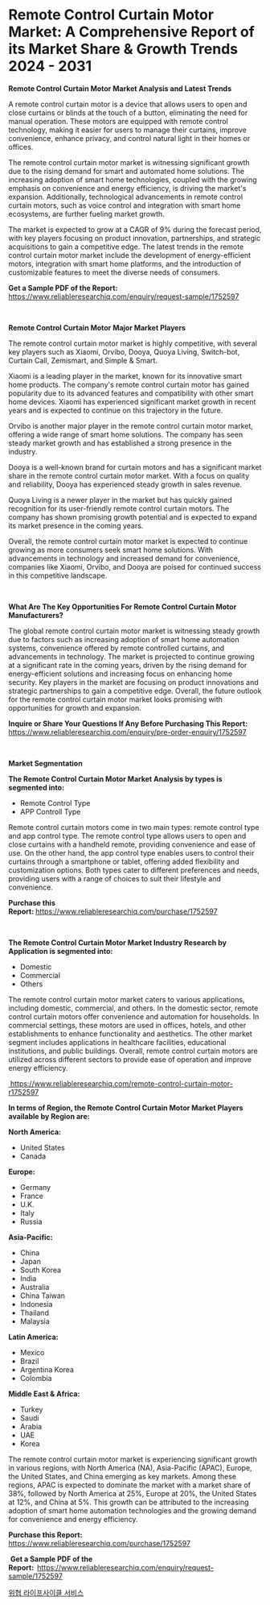 <p><h1>Remote Control Curtain Motor Market: A Comprehensive Report of its Market Share & Growth Trends 2024 - 2031</h1></p><p><strong>Remote Control Curtain Motor Market Analysis and Latest Trends</strong></p>
<p><p>A remote control curtain motor is a device that allows users to open and close curtains or blinds at the touch of a button, eliminating the need for manual operation. These motors are equipped with remote control technology, making it easier for users to manage their curtains, improve convenience, enhance privacy, and control natural light in their homes or offices.</p><p>The remote control curtain motor market is witnessing significant growth due to the rising demand for smart and automated home solutions. The increasing adoption of smart home technologies, coupled with the growing emphasis on convenience and energy efficiency, is driving the market's expansion. Additionally, technological advancements in remote control curtain motors, such as voice control and integration with smart home ecosystems, are further fueling market growth.</p><p>The market is expected to grow at a CAGR of 9% during the forecast period, with key players focusing on product innovation, partnerships, and strategic acquisitions to gain a competitive edge. The latest trends in the remote control curtain motor market include the development of energy-efficient motors, integration with smart home platforms, and the introduction of customizable features to meet the diverse needs of consumers.</p></p>
<p><strong>Get a Sample PDF of the Report:&nbsp;</strong> <a href="https://www.reliableresearchiq.com/enquiry/request-sample/1752597">https://www.reliableresearchiq.com/enquiry/request-sample/1752597</a></p>
<p>&nbsp;</p>
<p><strong>Remote Control Curtain Motor Major Market Players</strong></p>
<p><p>The remote control curtain motor market is highly competitive, with several key players such as Xiaomi, Orvibo, Dooya, Quoya Living, Switch-bot, Curtain Call, Zemismart, and Simple & Smart. </p><p>Xiaomi is a leading player in the market, known for its innovative smart home products. The company's remote control curtain motor has gained popularity due to its advanced features and compatibility with other smart home devices. Xiaomi has experienced significant market growth in recent years and is expected to continue on this trajectory in the future.</p><p>Orvibo is another major player in the remote control curtain motor market, offering a wide range of smart home solutions. The company has seen steady market growth and has established a strong presence in the industry.</p><p>Dooya is a well-known brand for curtain motors and has a significant market share in the remote control curtain motor market. With a focus on quality and reliability, Dooya has experienced steady growth in sales revenue.</p><p>Quoya Living is a newer player in the market but has quickly gained recognition for its user-friendly remote control curtain motors. The company has shown promising growth potential and is expected to expand its market presence in the coming years.</p><p>Overall, the remote control curtain motor market is expected to continue growing as more consumers seek smart home solutions. With advancements in technology and increased demand for convenience, companies like Xiaomi, Orvibo, and Dooya are poised for continued success in this competitive landscape.</p></p>
<p>&nbsp;</p>
<p><strong>What Are The Key Opportunities For Remote Control Curtain Motor Manufacturers?</strong></p>
<p><p>The global remote control curtain motor market is witnessing steady growth due to factors such as increasing adoption of smart home automation systems, convenience offered by remote controlled curtains, and advancements in technology. The market is projected to continue growing at a significant rate in the coming years, driven by the rising demand for energy-efficient solutions and increasing focus on enhancing home security. Key players in the market are focusing on product innovations and strategic partnerships to gain a competitive edge. Overall, the future outlook for the remote control curtain motor market looks promising with opportunities for growth and expansion.</p></p>
<p><strong>Inquire or Share Your Questions If Any Before Purchasing This Report:</strong> <a href="https://www.reliableresearchiq.com/enquiry/pre-order-enquiry/1752597">https://www.reliableresearchiq.com/enquiry/pre-order-enquiry/1752597</a></p>
<p>&nbsp;</p>
<p><strong>Market Segmentation</strong></p>
<p><strong>The Remote Control Curtain Motor Market Analysis by types is segmented into:</strong></p>
<p><ul><li>Remote Control Type</li><li>APP Controll Type</li></ul></p>
<p><p>Remote control curtain motors come in two main types: remote control type and app control type. The remote control type allows users to open and close curtains with a handheld remote, providing convenience and ease of use. On the other hand, the app control type enables users to control their curtains through a smartphone or tablet, offering added flexibility and customization options. Both types cater to different preferences and needs, providing users with a range of choices to suit their lifestyle and convenience.</p></p>
<p><strong>Purchase this Report:&nbsp;</strong><a href="https://www.reliableresearchiq.com/purchase/1752597">https://www.reliableresearchiq.com/purchase/1752597</a></p>
<p>&nbsp;</p>
<p><strong>The Remote Control Curtain Motor Market Industry Research by Application is segmented into:</strong></p>
<p><ul><li>Domestic</li><li>Commercial</li><li>Others</li></ul></p>
<p><p>The remote control curtain motor market caters to various applications, including domestic, commercial, and others. In the domestic sector, remote control curtain motors offer convenience and automation for households. In commercial settings, these motors are used in offices, hotels, and other establishments to enhance functionality and aesthetics. The other market segment includes applications in healthcare facilities, educational institutions, and public buildings. Overall, remote control curtain motors are utilized across different sectors to provide ease of operation and improve energy efficiency.</p></p>
<p><a href="https://www.reliableresearchiq.com/remote-control-curtain-motor-r1752597">&nbsp;https://www.reliableresearchiq.com/remote-control-curtain-motor-r1752597</a></p>
<p><strong>In terms of Region, the Remote Control Curtain Motor Market Players available by Region are:</strong></p>
<p>
    <p> <strong> North America: </strong>
        <ul>
            <li>United States</li>
            <li>Canada</li>
        </ul>
        </p> 
    <p> <strong> Europe: </strong>
        <ul>
            <li>Germany</li>
            <li>France</li>
            <li>U.K.</li>
            <li>Italy</li>
            <li>Russia</li>
        </ul>
        </p> 
    <p> <strong> Asia-Pacific: </strong>
        <ul>
            <li>China</li>
            <li>Japan</li>
            <li>South Korea</li>
            <li>India</li>
            <li>Australia</li>
            <li>China Taiwan</li>
            <li>Indonesia</li>
            <li>Thailand</li>
            <li>Malaysia</li>
        </ul>
        </p> 
    <p> <strong> Latin America: </strong>
        <ul>
            <li>Mexico</li>
            <li>Brazil</li>
            <li>Argentina Korea</li>
            <li>Colombia</li>
        </ul>
        </p> 
    <p> <strong> Middle East & Africa: </strong>
        <ul>
            <li>Turkey</li>
            <li>Saudi</li>
            <li>Arabia</li>
            <li>UAE</li>
            <li>Korea</li>
        </ul>
    </p>
    </p>
<p><p>The remote control curtain motor market is experiencing significant growth in various regions, with North America (NA), Asia-Pacific (APAC), Europe, the United States, and China emerging as key markets. Among these regions, APAC is expected to dominate the market with a market share of 38%, followed by North America at 25%, Europe at 20%, the United States at 12%, and China at 5%. This growth can be attributed to the increasing adoption of smart home automation technologies and the growing demand for convenience and energy efficiency.</p></p>
<p><strong>Purchase this Report: </strong><a href="https://www.reliableresearchiq.com/purchase/1752597">https://www.reliableresearchiq.com/purchase/1752597</a></p>
<p>&nbsp;<strong>Get a Sample PDF of the Report:&nbsp;&nbsp;</strong><a href="https://www.reliableresearchiq.com/enquiry/request-sample/1752597">https://www.reliableresearchiq.com/enquiry/request-sample/1752597</a></p>
<p><strong></strong></p>
<p><p><a href="https://github.com/mpodehpw07370073/Market-Research-Report-List-3/blob/main/489058280577.md">위협 라이프사이클 서비스</a></p></p>